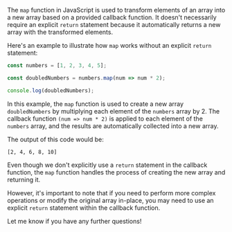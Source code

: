 The `map` function in JavaScript is used to transform elements of an array into a new array based on a provided callback function. It doesn't necessarily require an explicit `return` statement because it automatically returns a new array with the transformed elements.

Here's an example to illustrate how `map` works without an explicit `return` statement:

```javascript
const numbers = [1, 2, 3, 4, 5];

const doubledNumbers = numbers.map(num => num * 2);

console.log(doubledNumbers);
```

In this example, the `map` function is used to create a new array `doubledNumbers` by multiplying each element of the `numbers` array by 2. The callback function `(num => num * 2)` is applied to each element of the `numbers` array, and the results are automatically collected into a new array.

The output of this code would be:
```
[2, 4, 6, 8, 10]
```

Even though we don't explicitly use a `return` statement in the callback function, the `map` function handles the process of creating the new array and returning it.

However, it's important to note that if you need to perform more complex operations or modify the original array in-place, you may need to use an explicit `return` statement within the callback function.

Let me know if you have any further questions!